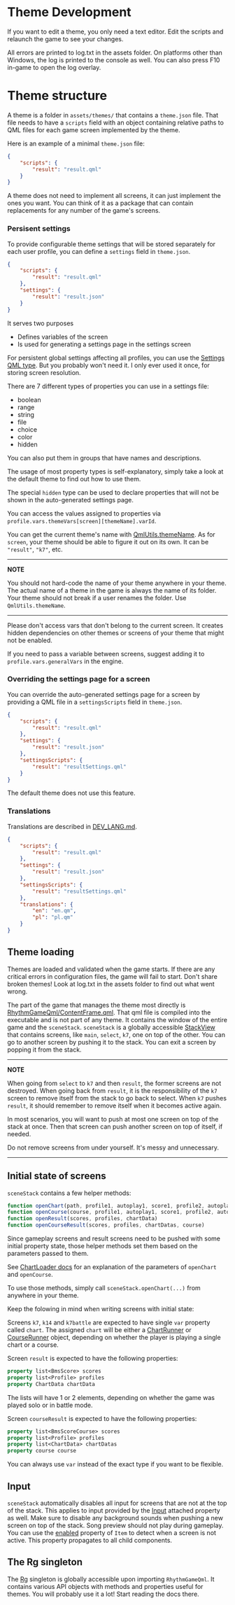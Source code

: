 # Theme Development

If you want to edit a theme, you only need a text editor.
Edit the scripts and relaunch the game to see your changes.

All errors are printed to log.txt in the assets folder. On platforms other than Windows,
the log is printed to the console as well.
You can also press F10 in-game to open the log overlay.

# Theme structure

A theme is a folder in `assets/themes/` that contains a `theme.json` file.
That file needs to have a `scripts` field with an object
containing relative paths to QML files for each game screen implemented by the theme.

Here is an example of a minimal `theme.json` file:

```json
{
    "scripts": {
        "result": "result.qml"
    }
}
```

A theme does not need to implement all screens, it can just implement the ones you want.
You can think of it as a package that can contain replacements for any number of the game's screens.

### Persisent settings

To provide configurable theme settings that will be stored separately for each user profile,
you can define a `settings` field in `theme.json`.

```json
{
    "scripts": {
        "result": "result.qml"
    },
    "settings": {
        "result": "result.json"
    }
}
```

It serves two purposes
- Defines variables of the screen
- Is used for generating a settings page in the settings screen

For persistent global settings affecting all profiles, you can use the
[Settings QML type](https://doc.qt.io/qt-6/qml-qt-labs-settings-settings.html).
But you probably won't need it. I only ever used it once, for storing screen resolution.

There are 7 different types of properties you can use in a settings file:
- boolean
- range
- string
- file
- choice
- color
- hidden

You can also put them in groups that have names and descriptions.

The usage of most property types is self-explanatory, simply take a look at the default theme
to find out how to use them.

The special `hidden` type can be used to declare properties that will not be shown
in the auto-generated settings page.

You can access the values assigned to properties via
`profile.vars.themeVars[screen][themeName].varId`.

You can get the current theme's name with
[QmlUtils.themeName](https://bobini1.github.io/RhythmGame/classqml__components_1_1QmlUtilsAttached.html).
As for `screen`, your theme should be able to figure it out on its own. It can be `"result"`, `"k7"`, etc.

---
**NOTE**

You should not hard-code the name of your theme anywhere in your theme.
The actual name of a theme in the game is always the name of its folder.
Your theme should not break if a user renames the folder. Use `QmlUtils.themeName`.

---

Please don't access vars that don't belong to the current screen.
It creates hidden dependencies on other themes or screens of your theme that might not be enabled.

If you need to pass a variable between screens, suggest adding it to `profile.vars.generalVars`
in the engine.

### Overriding the settings page for a screen

You can override the auto-generated settings page for a screen by providing a QML file in a
`settingsScripts` field in `theme.json`.

```json
{
    "scripts": {
        "result": "result.qml"
    },
    "settings": {
        "result": "result.json"
    },
    "settingsScripts": {
        "result": "resultSettings.qml"
    }
}
```

The default theme does not use this feature.

### Translations

Translations are described in [DEV_LANG.md](DEV_LANG.md).

```json
{
    "scripts": {
        "result": "result.qml"
    },
    "settings": {
        "result": "result.json"
    },
    "settingsScripts": {
        "result": "resultSettings.qml"
    },
    "translations": {
        "en": "en.qm",
        "pl": "pl.qm"
    }
}
```

## Theme loading

Themes are loaded and validated when the game starts.
If there are any critical errors in configuration files,
the game will fail to start. Don't share broken themes!
Look at log.txt in the assets folder to find out what went wrong.

The part of the game that manages the theme most directly is
[RhythmGameQml/ContentFrame.qml](https://github.com/Bobini1/RhythmGame/blob/master/RhythmGameQml/ContentFrame.qml).
That qml file is compiled into the executable and is not part of any theme.
It contains the window of the entire game and the `sceneStack`.
`sceneStack` is a globally accessible [StackView](https://doc.qt.io/qt-6/qml-qtquick-controls-stackview.html)
that contains screens, like `main`, `select`, `k7`, one on top of the other.
You can go to another screen by pushing it to the stack.
You can exit a screen by popping it from the stack.

---
**NOTE**

When going from `select` to `k7` and then `result`, the former screens are not destroyed.
When going back from `result`, it is the responsibility of the `k7` screen to remove itself from the stack
to go back to select. When `k7` pushes `result`, it should remember to remove itself when it becomes active again.

In most scenarios, you will want to push at most one screen on top of the stack at once.
Then that screen can push another screen on top of itself, if needed.

Do not remove screens from under yourself. It's messy and unnecessary.

---

## Initial state of screens

`sceneStack` contains a few helper methods:

```qml
function openChart(path, profile1, autoplay1, score1, profile2, autoplay2, score2)
function openCourse(course, profile1, autoplay1, score1, profile2, autoplay2, score2)
function openResult(scores, profiles, chartData)
function openCourseResult(scores, profiles, chartDatas, course)
```

Since gameplay screens and result screens need to be pushed with some initial property state,
those helper methods set them based on the parameters passed to them.

See [ChartLoader docs](https://bobini1.github.io/RhythmGame/classqml__components_1_1ChartLoader.html)
for an explanation of the parameters of `openChart` and `openCourse`.

To use those methods, simply call `sceneStack.openChart(...)` from anywhere in your theme.

Keep the folowing in mind when writing screens with initial state:

Screens `k7`, `k14` and `k7battle` are expected to have single `var` property called `chart`. The assigned `chart` will
be either a [ChartRunner](https://bobini1.github.io/RhythmGame/classgameplay__logic_1_1ChartRunner.html) or
[CourseRunner](https://bobini1.github.io/RhythmGame/classgameplay__logic_1_1CourseRunner.html)
object, depending on whether the player is playing a single chart or a course.

Screen `result` is expected to have the following properties:
```qml
property list<BmsScore> scores
property list<Profile> profiles
property ChartData chartData
```

The lists will have 1 or 2 elements, depending on whether the game was played solo or in battle mode.

Screen `courseResult` is expected to have the following properties:
```qml
property list<BmsScoreCourse> scores
property list<Profile> profiles
property list<ChartData> chartDatas
property course course
```

You can always use `var` instead of the exact type if you want to be flexible.

## Input

`sceneStack` automatically disables all input for screens that are not at the top of the stack.
This applies to input provided by the
[Input](https://bobini1.github.io/RhythmGame/classqml__components_1_1InputAttached.html) attached property as well.
Make sure to disable any background sounds when pushing a new screen on top of the stack.
Song preview should not play during gameplay. You can use the
[enabled](https://doc.qt.io/qt-6/qml-qtquick-item.html#enabled-prop) property of `Item`
to detect when a screen is not active.
This property propagates to all child components.

## The Rg singleton

The [Rg](https://bobini1.github.io/RhythmGame/classRg.html) singleton is globally accessible upon importing
`RhythmGameQml`. It contains various API objects with methods and properties useful for themes.
You will probably use it a lot! Start reading the docs there.
